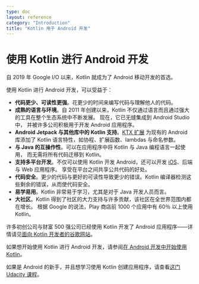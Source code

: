 ```yaml
---
type: doc
layout: reference
category: "Introduction"
title: "Kotlin 用于 Android 开发"
---
```


# 使用 Kotlin 进行 Android 开发

自 2019 年 Google I/O 以来，Kotlin 就成为了 Android 移动开发的首选。

使用 Kotlin 进行 Android 开发，可以受益于：

* **代码更少、可读性更强**。花更少的时间来编写代码与理解他人的代码。
* **成熟的语言与环境**。自 2011 年创建以来，Kotlin 不仅通过语言而且通过强大的工具在整个生态系统中不断发展。
现在，它已无缝集成到 Android Studio 中，
并被许多公司积极用于开发 Android 应用程序。
* **Android Jetpack 与其他库中的 Kotlin 支持**。[KTX 扩展](https://developer.android.com/kotlin/ktx)
为现有的 Android 库添加了 Kotlin 语言特性，如协程、扩展函数、lambdas 与命名参数。
* **与 Java 的互操作性**。可以在应用程序中将 Kotlin 与 Java 编程语言一起使用，
而无需将所有代码迁移到 Kotlin。
* **支持多平台开发**。不仅可以使用 Kotlin 开发 Android，还可以开发 [iOS](https://kotlinlang.org/lp/mobile/)、后端与 Web 应用程序。
享受在平台之间共享公共代码的好处。
* **代码安全**。更少的代码与更好的可读性导致更少的错误。Kotlin 编译器检测这些剩余的错误，从而使代码安全。
* **易学易用**。Kotlin 非常易于学习，尤其是对于 Java 开发人员而言。
* **大社区**。Kotlin 得到了社区的大力支持与许多贡献，该社区在全世界范围内都在增长。
根据 Google 的说法，Play 商店前 1000 个应用中有 60％ 以上使用 Kotlin。

许多初创公司与财富 500 强公司已经使用 Kotlin 开发了 Android 应用程序——详情请见[面向 Kotlin 开发者的谷歌网站](https://developer.android.com/kotlin)。

如果想开始使用 Kotlin 进行 Android 开发，请参阅[在 Android 开发中开始使用 Kotlin](https://developer.android.com/kotlin/get-started)。

如果是 Android 的新手，并且想学习使用 Kotlin 创建应用程序，请查看[这门 Udacity 课程](https://www.udacity.com/course/developing-android-apps-with-kotlin--ud9012)。